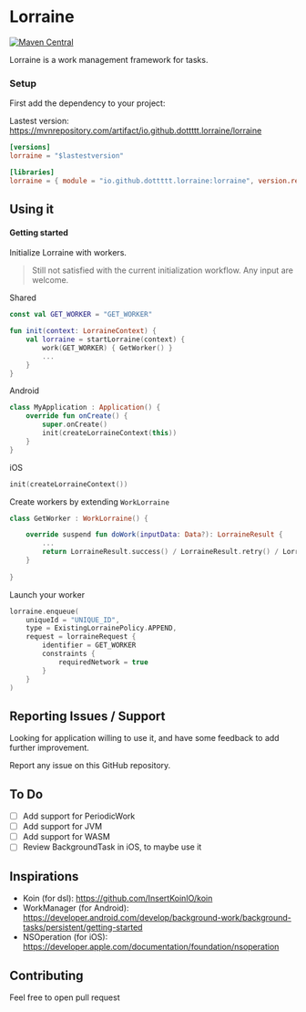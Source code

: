 # Lorraine

[![Maven Central](https://maven-badges.herokuapp.com/maven-central/io.github.dottttt.lorraine/lorraine/badge.svg)](https://maven-badges.herokuapp.com/maven-central/io.github.dottttt.lorraine/lorraine)

Lorraine is a work management framework for tasks.

### Setup

First add the dependency to your project:

Lastest version: https://mvnrepository.com/artifact/io.github.dottttt.lorraine/lorraine

```toml
[versions]
lorraine = "$lastestversion"

[libraries]
lorraine = { module = "io.github.dottttt.lorraine:lorraine", version.ref = "lorraine" }
```

## Using it

#### Getting started

Initialize Lorraine with workers.

> Still not satisfied with the current initialization workflow. Any input are welcome.

Shared
```kotlin
const val GET_WORKER = "GET_WORKER"

fun init(context: LorraineContext) {
    val lorraine = startLorraine(context) {
        work(GET_WORKER) { GetWorker() }
        ...
    }
}
```

Android
```kotlin
class MyApplication : Application() {
    override fun onCreate() {
        super.onCreate()
        init(createLorraineContext(this))
    }
}
```

iOS
```kotlin
init(createLorraineContext())
```

Create workers by extending `WorkLorraine`

```kotlin
class GetWorker : WorkLorraine() {

    override suspend fun doWork(inputData: Data?): LorraineResult {
        ...
        return LorraineResult.success() / LorraineResult.retry() / LorraineResult.failure()
    }
    
}
```

Launch your worker

```kotlin
lorraine.enqueue(
    uniqueId = "UNIQUE_ID",
    type = ExistingLorrainePolicy.APPEND,
    request = lorraineRequest {
        identifier = GET_WORKER
        constraints { 
            requiredNetwork = true
        }
    }
)
```

## Reporting Issues / Support

Looking for application willing to use it, and have some feedback to add further improvement.

Report any issue on this GitHub repository.

## To Do

- [ ] Add support for PeriodicWork 
- [ ] Add support for JVM
- [ ] Add support for WASM
- [ ] Review BackgroundTask in iOS, to maybe use it

## Inspirations

- Koin (for dsl): https://github.com/InsertKoinIO/koin
- WorkManager (for Android): https://developer.android.com/develop/background-work/background-tasks/persistent/getting-started
- NSOperation (for iOS): https://developer.apple.com/documentation/foundation/nsoperation

## Contributing

Feel free to open pull request
